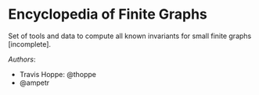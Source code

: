 Encyclopedia of Finite Graphs
=============================

Set of tools and data to compute all known invariants for small finite graphs [incomplete].


*Authors*:

+ Travis Hoppe: @thoppe
+ @ampetr

